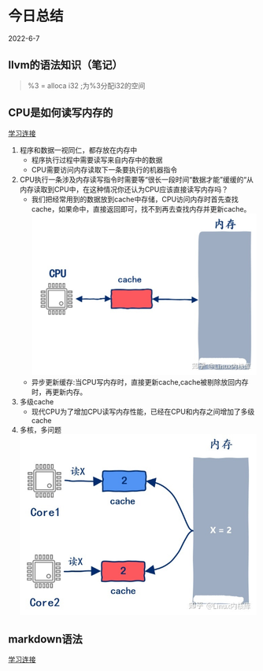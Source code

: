 # 今日总结
2022-6-7

## llvm的语法知识（笔记）
> %3 = alloca i32 ;为%3分配i32的空间

## CPU是如何读写内存的
[学习连接](https://zhuanlan.zhihu.com/p/522038503)
1. 程序和数据一视同仁，都存放在内存中
    * 程序执行过程中需要读写来自内存中的数据
    * CPU需要访问内存读取下一条要执行的机器指令
2. CPU执行一条涉及内存读写指令时需要等“很长一段时间“数据才能”缓缓的“从内存读取到CPU中，在这种情况你还认为CPU应该直接读写内存吗？
    * 我们把经常用到的数据放到cache中存储，CPU访问内存时首先查找cache，如果命中，直接返回即可，找不到再去查找内存并更新cache。  
    ![image](https://github.com/oozhuzaioo/record-learning/blob/main/images/6-7(CPU-CACHE).jpg)
    * 异步更新缓存:当CPU写内存时，直接更新cache,cache被剔除放回内存时，再更新内存。
3. 多级cache
    * 现代CPU为了增加CPU读写内存性能，已经在CPU和内存之间增加了多级cache
4. 多核，多问题  
    ![image](https://github.com/oozhuzaioo/record-learning/blob/main/images/6-7(mutli-core).jpg)
## markdown语法
[学习连接](https://markdown.com.cn/basic-syntax/)
